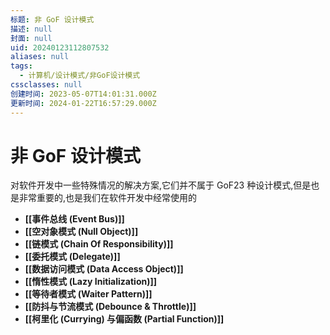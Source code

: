 ```yaml
---
标题: 非 GoF 设计模式
描述: null
封面: null
uid: 20240123112807532
aliases: null
tags:
  - 计算机/设计模式/非GoF设计模式
cssclasses: null
创建时间: 2023-05-07T14:01:31.000Z
更新时间: 2024-01-22T16:57:29.000Z
---
```


# 非 GoF 设计模式

对软件开发中一些特殊情况的解决方案,它们并不属于 GoF23 种设计模式,但是也是非常重要的,也是我们在软件开发中经常使用的

- **[[事件总线 (Event Bus)]]**
- **[[空对象模式 (Null Object)]]**
- **[[链模式 (Chain Of Responsibility)]]**
- **[[委托模式 (Delegate)]]**
- **[[数据访问模式 (Data Access Object)]]**
- **[[惰性模式 (Lazy Initialization)]]**
- **[[等待者模式 (Waiter Pattern)]]**
- **[[防抖与节流模式 (Debounce & Throttle)]]**
- **[[柯里化 (Currying) 与偏函数 (Partial Function)]]**
